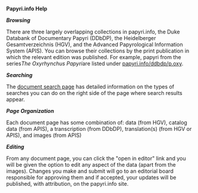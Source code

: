 **Papyri.info Help**

***Browsing***

There are three largely overlapping collections in papyri.info, the Duke Databank of Documentary Papyri (DDbDP), the Heidelberger Gesamtverzeichnis (HGV), and the Advanced Papyrological Information System (APIS). You can browse their collections by the print publication in which the relevant edition was published. For example, papyri from the series*The Oxyrhynchus Papyri*are listed under [papyri.info/ddbdp/p.oxy](http://papyri.info/ddbdp/p.oxy).

***Searching***

The [document search page](http://papyri.dev/search) has detailed information on the types of searches you can do on the right side of the page where search results appear.

***Page Organization***

Each document page has some combination of: data (from HGV), catalog data (from APIS), a transcription (from DDbDP), translation(s) (from HGV or APIS), and images (from APIS)

***Editing***

From any document page, you can click the "open in editor" link and you will be given the option to edit any aspect of the data (apart from the images). Changes you make and submit will go to an editorial board responsible for approving them and if accepted, your updates will be published, with attribution, on the papyri.info site.